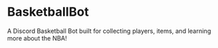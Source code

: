 # BasketballBot
A Discord Basketball Bot built for collecting players, items, and learning more about the NBA!
